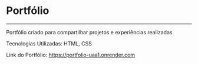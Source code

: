 # Portfólio 
---
Portfólio criado para compartilhar projetos e experiências realizadas

Tecnologias Utilizadas: HTML, CSS

Link do Portfólio: https://portfolio-uaa1.onrender.com

